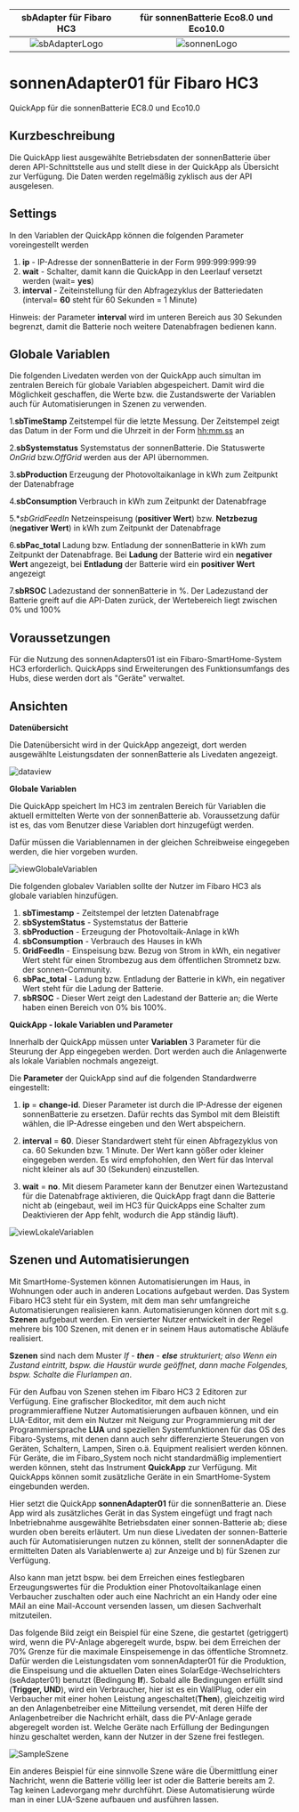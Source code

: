 |sbAdapter für Fibaro HC3               |für sonnenBatterie Eco8.0 und Eco10.0    |
|:-------------------------------------:|:------------------------------------:|
|![sbAdapterLogo](/Images/sbAdapter-Icon.png)   |![sonnenLogo](/Images/sonnen.png)             |

# sonnenAdapter01 für Fibaro HC3
QuickApp für die sonnenBatterie EC8.0 und Eco10.0

## Kurzbeschreibung
Die QuickApp liest ausgewählte Betriebsdaten der sonnenBatterie über deren API-Schnittstelle aus und stellt diese in der QuickApp als Übersicht zur Verfügung. Die Daten werden regelmäßig zyklisch aus der API ausgelesen.

## Settings
In den Variablen der QuickApp können die folgenden Parameter voreingestellt werden

1. **ip** - IP-Adresse der sonnenBatterie in der Form 999:999:999:99
2. **wait** - Schalter, damit kann die QuickApp in den Leerlauf versetzt werden (wait= **yes**)
3. **interval** - Zeiteinstellung für den Abfragezyklus der Batteriedaten (interval= **60** steht für 60 Sekunden = 1 Minute)

Hinweis: der Parameter **interval** wird im unteren Bereich aus 30 Sekunden begrenzt, damit die Batterie noch weitere Datenabfragen bedienen kann.

## Globale Variablen
Die folgenden Livedaten werden von der QuickApp auch simultan im zentralen Bereich für globale Variablen abgespeichert. Damit wird die Möglichkeit geschaffen, die Werte bzw. die Zustandswerte der Variablen auch für Automatisierungen in Szenen zu verwenden.

1.**sbTimeStamp**
  Zeitstempel für die letzte Messung.
  Der Zeitstempel zeigt das Datum in der Form <yyyy-mm-dd> und die Uhrzeit in der Form <hh:mm.ss> an  

2.**sbSystemstatus**
  Systemstatus der sonnenBatterie. 
  Die Statuswerte *OnGrid* bzw.*OffGrid* werden aus der API übernommen.

3.**sbProduction** 
  Erzeugung der Photovoltaikanlage in kWh zum Zeitpunkt der Datenabfrage

4.**sbConsumption** 
  Verbrauch in kWh zum Zeitpunkt der Datenabfrage

5.**sbGridFeedIn*
  Netzeinspeisung (**positiver Wert**) bzw. **Netzbezug** (**negativer Wert**) in kWh zum Zeitpunkt der Datenabfrage

6.**sbPac_total**
  Ladung bzw. Entladung der sonnenBatterie in kWh zum Zeitpunkt der Datenabfrage. 
  Bei **Ladung** der Batterie wird ein **negativer Wert** angezeigt, bei **Entladung** der Batterie wird ein **positiver Wert** angezeigt

7.**sbRSOC**
  Ladezustand der sonnenBatterie in %. Der Ladezustand der Batterie greift auf die API-Daten zurück, der Wertebereich liegt zwischen 0% und 100%
  
## Voraussetzungen
Für die Nutzung des sonnenAdapters01 ist ein Fibaro-SmartHome-System HC3 erforderlich. QuickApps sind Erweiterungen des Funktionsumfangs des Hubs, diese werden dort  als "Geräte" verwaltet.

## Ansichten
**Datenübersicht**

Die Datenübersicht wird in der QuickApp angezeigt, dort werden ausgewählte Leistungsdaten der sonnenBatterie als Livedaten angezeigt.

![dataview](/Images/sbAdapter-Datenübersicht.png "Datenübersicht")

**Globale Variablen**

Die QuickApp speichert Im HC3 im zentralen Bereich für Variablen die aktuell ermittelten Werte von der sonnenBatterie ab.
Voraussetzung dafür ist es, das vom Benutzer diese Variablen dort hinzugefügt werden. 

Dafür müssen die Variablennamen in der gleichen Schreibweise eingegeben werden, die hier vorgeben wurden.

![viewGlobaleVariablen](/Images/sbAdapter-GlobaleVariablen650.png "Globale Variablen")

Die folgenden globalev Variablen sollte der Nutzer im Fibaro HC3 als globale variablen hinzufügen.

1. **sbTimestamp** - Zeitstempel der letzten Datenabfrage
2. **sbSystemStatus** - Systemstatus der Batterie
3. **sbProduction** - Erzeugung der Photovoltaik-Anlage in kWh
4. **sbConsumption** - Verbrauch des Hauses in kWh
5. **GridFeedIn** - Einspeisung bzw. Bezug von Strom in kWh, ein negativer Wert steht für einen Strombezug aus dem öffentlichen Stromnetz bzw. der sonnen-Community.
6. **sbPac_total** - Ladung bzw. Entladung der Batterie in kWh, ein negativer Wert steht für die Ladung der Batterie.
7. **sbRSOC** - Dieser Wert zeigt den Ladestand der Batterie an; die Werte haben einen Bereich von 0% bis 100%.

**QuickApp - lokale Variablen und Parameter**

Innerhalb der QuickApp müssen unter **Variablen** 3 Parameter für die Steurung der App eingegeben werden. Dort werden auch die Anlagenwerte als lokale Variablen nochmals angezeigt.

Die **Parameter** der QuickApp sind auf die folgenden Standardwerre eingestellt:

1. **ip** = **change-id**. Dieser Parameter ist durch die IP-Adresse der eigenen sonnenBatterie zu ersetzen. Dafür rechts das Symbol mit dem Bleistift wählen, die IP-Adresse eingeben und den Wert abspeichern.

2. **interval** = **60**. Dieser Standardwert steht für einen Abfragezyklus von ca. 60 Sekunden bzw. 1 Minute. Der Wert kann gößer oder kleiner eingegeben werden. Es wird empfohohlen, den Wert für das Interval nicht kleiner als auf 30 (Sekunden) einzustellen.

3. **wait** = **no**. Mit diesem Parameter kann der Benutzer einen Wartezustand für die Datenabfrage aktivieren, die QuickApp fragt dann die Batterie nicht ab (eingebaut, weil im HC3 für QuickApps eine Schalter zum Deaktivieren der App fehlt, wodurch die App ständig läuft).

![viewLokaleVariablen](/Images/sbAdapter-lokaleParameterundDaten650.png "lokale Variablen")

## Szenen und Automatisierungen

Mit SmartHome-Systemen können Automatisierungen im Haus, in Wohnungen oder auch in anderen Locations aufgebaut werden. Das System Fibaro HC3 steht für ein System, mit dem man sehr umfangreiche Automatisierungen realisieren kann. Automatisierungen können dort mit s.g. **Szenen** aufgebaut werden. Ein versierter Nutzer entwickelt in der Regel mehrere bis 100 Szenen, mit denen er in seinem Haus automatische Abläufe realisiert.

**Szenen** sind nach dem Muster **If* - **then** - **else** strukturiert; also *Wenn* ein Zustand eintritt, bspw. *die Haustür wurde geöffnet*, *dann* mache Folgendes, bspw. *Schalte die Flurlampen an**.

Für den Aufbau von Szenen stehen im Fibaro HC3 2 Editoren zur Verfügung. Eine grafischer Blockeditor, mit dem auch nicht programmieraffiene Nutzer Automatisierungen aufbauen können, und ein LUA-Editor, mit dem ein Nutzer mit Neigung zur Programmierung mit der Programmiersprache **LUA** und speziellen Systemfunktionen für das OS des Fibaro-Systems, mit denen dann auch sehr differenzierte Steuerungen von Geräten, Schaltern, Lampen, Siren o.ä. Equipment realisiert werden können. Für Geräte, die im Fibaro_System noch nicht standardmäßig implementiert werden können, steht das Instrument **QuickApp** zur Verfügung. Mit QuickApps können somit zusätzliche Geräte in ein SmartHome-System eingebunden werden.

Hier setzt die QuickApp **sonnenAdapter01** für die sonnenBatterie an. Diese App wird als zusätzliches Gerät in das System eingefügt und fragt nach Inbetriebnahme ausgewählte Betriebsdaten einer sonnen-Batterie ab; diese wurden oben bereits erläutert. Um nun diese Livedaten der sonnen-Batterie auch für Automatisierungen nutzen zu können, stellt der sonnenAdapter die ermittelten Daten als Variablenwerte a) zur Anzeige und b) für Szenen zur Verfügung.

Also kann man jetzt bspw. bei dem Erreichen eines festlegbaren Erzeugungswertes für die Produktion einer Photovoltaikanlage einen Verbaucher zuschalten oder auch eine Nachricht an ein Handy oder eine MAil an eine Mail-Account versenden lassen, um diesen Sachverhalt mitzuteilen.

Das folgende Bild zeigt ein Beispiel für eine Szene, die gestartet (getriggert) wird, wenn die PV-Anlage abgeregelt wurde, bspw. bei dem Erreichen der 70% Grenze für die maximale Einspeisemenge in das öffentliche Stromnetz. Dafür werden die Leistungsdaten vom sonnenAdapter01 für die Produktion, die Einspeisung und die aktuellen Daten eines SolarEdge-Wechselrichters (seAdapter01) benutzt (Bedingung **If**). Sobald alle Bedingungen erfüllt sind (**Trigger, UND**), wird ein Verbraucher, hier ist es ein WallPlug, oder ein Verbaucher mit einer hohen Leistung angeschaltet(**Then**), gleichzeitig wird an den Anlagenbetreiber eine Mitteilung versendet, mit deren Hilfe der Anlagenbetreiber die Nachricht erhält, dass die PV-Anlage gerade abgeregelt worden ist. Welche Geräte nach Erfüllung der Bedingungen hinzu geschaltet werden, kann der Nutzer in der Szene frei festlegen.

![SampleSzene](/Images/SampleSzene650.png "Beispiel für eine Szene")

Ein anderes Beispiel für eine sinnvolle Szene wäre die Übermittlung einer Nachricht, wenn die Batterie völlig leer ist oder die Batterie bereits am 2. Tag keinen Ladevorgang mehr durchführt. Diese Automatisierung würde man in einer LUA-Szene aufbauen und ausführen lassen.
